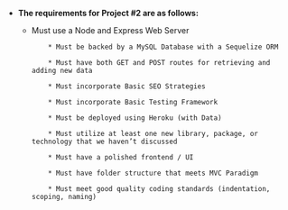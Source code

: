 * **The requirements for Project #2 are as follows:**

  * Must use a Node and Express Web Server

    ```
    	* Must be backed by a MySQL Database with a Sequelize ORM  

    	* Must have both GET and POST routes for retrieving and adding new data

    	* Must incorporate Basic SEO Strategies 

    	* Must incorporate Basic Testing Framework 

    	* Must be deployed using Heroku (with Data)

    	* Must utilize at least one new library, package, or technology that we haven’t discussed

    	* Must have a polished frontend / UI 

    	* Must have folder structure that meets MVC Paradigm

    	* Must meet good quality coding standards (indentation, scoping, naming)
    ```
